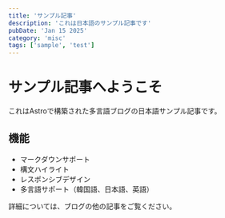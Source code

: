```yaml
---
title: 'サンプル記事'
description: 'これは日本語のサンプル記事です'
pubDate: 'Jan 15 2025'
category: 'misc'
tags: ['sample', 'test']
---
```


# サンプル記事へようこそ

これはAstroで構築された多言語ブログの日本語サンプル記事です。

## 機能

- マークダウンサポート
- 構文ハイライト
- レスポンシブデザイン
- 多言語サポート（韓国語、日本語、英語）

詳細については、ブログの他の記事をご覧ください。
